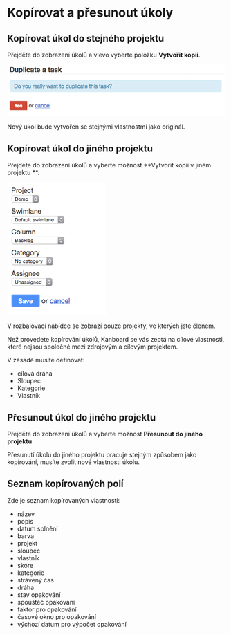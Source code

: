 Kopírovat a přesunout úkoly
========================

Kopírovat úkol do stejného projektu
--------------------------------------

Přejděte do zobrazení úkolů a vlevo vyberte položku **Vytvořit kopii**.

![Kopírování úloh](../screenshots/task-duplication.png)

Nový úkol bude vytvořen se stejnými vlastnostmi jako originál.

Kopírovat úkol do jiného projektu
-----------------------------------

Přejděte do zobrazení úkolů a vyberte možnost **Vytvořit kopii v jiném projektu **.

![Kopírování úkolů do jiného projektu](../screenshots/task-duplication-another-project.png)

V rozbalovací nabídce se zobrazí pouze projekty, ve kterých jste členem.

Než provedete kopírování úkolů, Kanboard se vás zeptá na cílové vlastnosti, které nejsou společné mezi zdrojovým a cílovým projektem.

V zásadě musíte definovat:

- cílová dráha
- Sloupec
- Kategorie
- Vlastník

Přesunout úkol do jiného projektu
------------------------------

Přejděte do zobrazení úkolů a vyberte možnost **Přesunout do jiného projektu**.

Přesunutí úkolu do jiného projektu pracuje stejným způsobem jako kopírování, musíte zvolit nové vlastnosti úkolu.

Seznam kopírovaných polí
-------------------------

Zde je seznam kopírovaných vlastností:

- název
- popis
- datum splnění
- barva
- projekt
- sloupec
- vlastník
- skóre
- kategorie
- strávený čas
- dráha
- stav opakování
- spouštěč opakování
- faktor pro opakování
- časové okno pro opakování
- výchozí datum pro výpočet opakování
